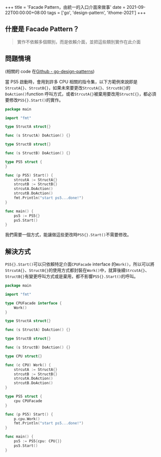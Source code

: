 +++
title = 'Facade Pattern，由統一的入口介面來做事'
date = 2021-09-22T00:00:00+08:00
tags = ['go', 'design-pattern', 'ithome-2021']
+++

## 什麼是 Facade Pattern？

> 實作不依賴多個類別，而是依賴介面，並把這些類別實作在此介面
> 

## 問題情境

(相關的 code 在[Github - go-design-patterns](https://github.com/superj80820/go-design-patterns))

當 PS5 啟動時，會用到許多 CPU 相關的指令集，以下方範例來說即是`StrcutA{}`、`StrcutB{}`，如果未來要更改`StrcutA{}`、`StrcutB{}`的`DoAction()`function 呼叫方式，或者`StrcutA{}`被棄用要改用`StructC{}`，都必須要修改`PS5{}.Start()`的實作。

```go
package main

import "fmt"

type StructA struct{}

func (s StructA) DoAction() {}

type StructB struct{}

func (s StructB) DoAction() {}

type PS5 struct {
}

func (p PS5) Start() {
	strcutA := StructA{}
	strcutB := StructB{}
	strcutA.DoAction()
	strcutB.DoAction()
	fmt.Println("start ps5...done!")
}

func main() {
	ps5 := PS5{}
	ps5.Start()
}
```

我們需要一個方式，能讓做這些更改時`PS5{}.Start()`不需要修改。

## 解決方式

`PS5{}.Start()`可以只依賴特定介面`CPUFacade` interface 的`Work()`，所以可以將`StrcutA{}`、`StructB{}`的使用方式都封裝在`Work()`中，就算後續`StrcutA{}`、`StructB{}`有變更呼叫方式或是棄用，都不影響`PS5{}.Start()`的呼叫。

```go
package main

import "fmt"

type CPUFacade interface {
	Work()
}

type StructA struct{}

func (s StructA) DoAction() {}

type StructB struct{}

func (s StructB) DoAction() {}

type CPU struct{}

func (c CPU) Work() {
	strcutA := StructA{}
	strcutB := StructB{}
	strcutA.DoAction()
	strcutB.DoAction()
}

type PS5 struct {
	cpu CPUFacade
}

func (p PS5) Start() {
	p.cpu.Work()
	fmt.Println("start ps5...done!")
}

func main() {
	ps5 := PS5{cpu: CPU{}}
	ps5.Start()
}
```